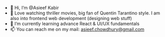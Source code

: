 - 👋 Hi, I’m @Asieef Kabir
- 👀 Love watching thriller movies, big fan of Quentin Tarantino style. I am also into frontend web development (designing web stuff)
- 🌱 I’m currently learning advance React & UI/UX fundamentals
- 📫 You can reach me on my mail: asieef.chowdhury@gmail.com

<!---
Asieef/Asieef is a ✨ special ✨ repository because its `README.md` (this file) appears on your GitHub profile.
You can click the Preview link to take a look at your changes.
--->
